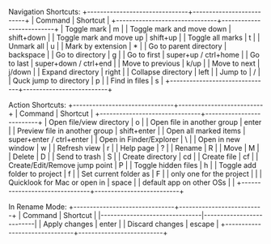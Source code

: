 
Navigation Shortcuts:
+-------------------------------+--------------------------+
|            Command            |         Shortcut         |
+-------------------------------+--------------------------+
| Toggle mark                   | m                        |
| Toggle mark and move down     | shift+down               |
| Toggle mark and move up       | shift+up                 |
| Toggle all marks              | t                        |
| Unmark all                    | u                        |
| Mark by extension             | *                        |
| Go to parent directory        | backspace                |
| Go to directory               | g                        |
| Go to first                   | super+up / ctrl+home     |
| Go to last                    | super+down / ctrl+end    |
| Move to previous              | k/up                     |
| Move to next                  | j/down                   |
| Expand directory              | right                    |
| Collapse directory            | left                     |
| Jump to                       | /                        |
| Quck jump to directory        | p                        |
| Find in files                 | s                        |
+-------------------------------+--------------------------+

Action Shortcuts:
+-------------------------------+--------------------------+
|            Command            |         Shortcut         |
+-------------------------------+--------------------------+
| Open file/view directory      | o                        |
| Open file in another group    | enter                    |
| Preview file in another group | shift+enter              |
| Open all marked items         | super+enter / ctrl+enter |
| Open in Finder/Explorer       | \                        |
| Open in new window            | w                        |
| Refresh view                  | r                        |
| Help page                     | ?                        |
| Rename                        | R                        |
| Move                          | M                        |
| Delete                        | D                        |
| Send to trash                 | S                        |
| Create directory              | cd                       |
| Create file                   | cf                       |
| Create/Edit/Remove jump point | P                        |
| Toggle hidden files           | h                        |
| Toggle add folder to project  | f                        |
| Set current folder as         | F                        |
| only one for the project      |                          |
| Quicklook for Mac or open in  | space                    |
| default app on other OSs      |                          |
+-------------------------------+--------------------------+

In Rename Mode:
+-------------------------------+--------------------------+
|            Command            |         Shortcut         |
|-------------------------------|--------------------------|
| Apply changes                 | enter                    |
| Discard changes               | escape                   |
+-------------------------------+--------------------------+
